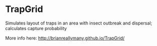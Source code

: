 TrapGrid
========

Simulates layout of traps in an area with insect outbreak and dispersal; calculates capture probability

More info here: http://brianreallymany.github.io/TrapGrid/

